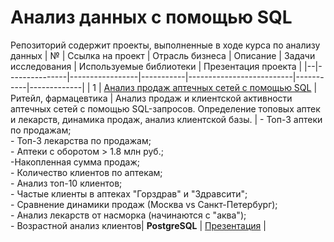 # Анализ данных с помощью SQL
Репозиторий содержит проекты, выполненные в ходе курса по анализу данных
| №  | Ссылка на проект | Отрасль бизнеса | Описание | Задачи исследования | Используемые библиотеки | Презентация проекта |
|--|---------------|-----------------|-----------|--------------------------|-----------|-------------|
| 1  | [Анализ продаж аптечных сетей с помощью SQL](https://github.com/Elena-Kos/Portfolio_PostgreSQL/tree/b48b40a0e665fb8c9805fc1fd914a81ab1d509bf/%D0%9A%D0%B5%D0%B9%D1%81_%D0%BF%D0%BE%D1%80%D1%82%D1%84%D0%BE%D0%BB%D0%B8%D0%BE%20SQL%20) | Ритейл, фармацевтика | Анализ продаж и клиентской активности аптечных сетей с помощью SQL-запросов. Определение топовых аптек и лекарств, динамика продаж, анализ клиентской базы. |  - Топ-3 аптеки по продажам;  <br>- Топ-3 лекарства по продажам; <br>- Аптеки с оборотом > 1.8 млн руб.;  <br>-Накопленная сумма продаж;  <br>- Количество клиентов по аптекам;  <br>- Анализ топ-10 клиентов;  <br>- Частые клиенты в аптеках "Горздрав" и "Здравсити";  <br>- Сравнение динамики продаж (Москва vs Санкт-Петербург);  <br>- Анализ лекарств от    насморка (начинаются с "аква");  <br>- Возрастной анализ клиентов| **PostgreSQL** | [Презентация](https://drive.google.com/file/d/1q5T2NA6t98Z7i6upVMGNSMhGEQ7xHvld/view?usp=sharing) |
